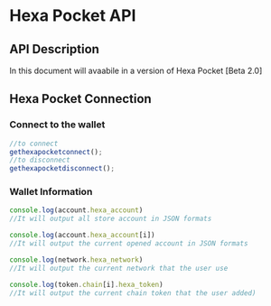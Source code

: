 # Hexa Pocket API

## API Description 

In this document will avaabile in a version of Hexa Pocket [Beta 2.0]

## Hexa Pocket Connection


### Connect to the wallet

```javascript
//to connect
gethexapocketconnect();
//to disconnect
gethexapocketdisconnect();
```


### Wallet Information

```javascript
console.log(account.hexa_account)
//It will output all store account in JSON formats

console.log(account.hexa_account[i])
//It will output the current opened account in JSON formats

console.log(network.hexa_network)
//It will output the current network that the user use

console.log(token.chain[i].hexa_token)
//It will output the current chain token that the user added)
```
